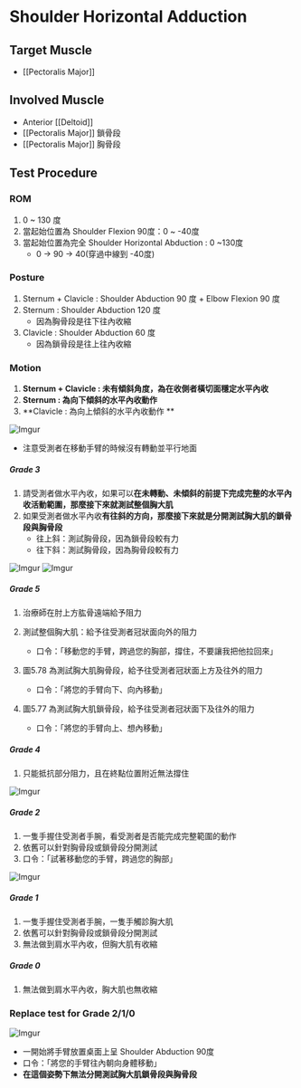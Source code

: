 # Shoulder Horizontal Adduction
## Target Muscle
* [[Pectoralis Major]]  

## Involved Muscle
* Anterior [[Deltoid]]
* [[Pectoralis Major]] 鎖骨段
* [[Pectoralis Major]] 胸骨段  

## Test Procedure
### ROM
1. 0 ~ 130 度
2. 當起始位置為 Shoulder Flexion 90度：0 ~ -40度
3. 當起始位置為完全 Shoulder Horizontal Abduction : 0 ~130度
	* 0 -> 90 -> 40(穿過中線到 -40度)  

### Posture
1. Sternum + Clavicle : Shoulder Abduction 90 度 + Elbow Flexion 90 度
2. Sternum : Shoulder Abduction 120 度
	* 因為胸骨段是往下往內收縮
3. Clavicle : Shoulder Abduction 60 度
	* 因為鎖骨段是往上往內收縮  

### Motion
1. **Sternum + Clavicle : 未有傾斜角度，為在收側者橫切面穩定水平內收**
2. **Sternum : 為向下傾斜的水平內收動作**
3. **Clavicle : 為向上傾斜的水平內收動作  **

![Imgur](https://i.imgur.com/iuE3zSfm.png)
* 注意受測者在移動手臂的時候沒有轉動並平行地面

##### Grade 3
1. 請受測者做水平內收，如果可以**在未轉動、未傾斜的前提下完成完整的水平內收活動範圍，那麼接下來就測試整個胸大肌**
2. 如果受測者做水平內收**有往斜的方向，那麼接下來就是分開測試胸大肌的鎖骨段與胸骨段**
	* 往上斜：測試胸骨段，因為鎖骨段較有力
	* 往下斜：測試胸骨段，因為胸骨段較有力  

![Imgur](https://i.imgur.com/YwUZjLlm.png)
![Imgur](https://i.imgur.com/A3BAiVOm.png)
##### Grade 5
1. 治療師在肘上方肱骨遠端給予阻力
2. 測試整個胸大肌：給予往受測者冠狀面向外的阻力
	* 口令：「移動您的手臂，跨過您的胸部，撐住，不要讓我把他拉回來」  
	
3. 圖5.78 為測試胸大肌胸骨段，給予往受測者冠狀面上方及往外的阻力
	* 口令：「將您的手臂向下、向內移動」  
	
4. 圖5.77 為測試胸大肌鎖骨段，給予往受測者冠狀面下及往外的阻力
	* 口令：「將您的手臂向上、想內移動」  

##### Grade 4
1. 只能抵抗部分阻力，且在終點位置附近無法撐住  

![Imgur](https://i.imgur.com/iuE3zSfm.png)  

##### Grade 2
1. 一隻手握住受測者手腕，看受測者是否能完成完整範圍的動作
2. 依舊可以針對胸骨段或鎖骨段分開測試
4. 口令：「試著移動您的手臂，跨過您的胸部」  

![Imgur](https://i.imgur.com/rNwaQhtm.png)

##### Grade 1
1. 一隻手握住受測者手腕，一隻手觸診胸大肌
2. 依舊可以針對胸骨段或鎖骨段分開測試
3. 無法做到肩水平內收，但胸大肌有收縮  

##### Grade 0
1. 無法做到肩水平內收，胸大肌也無收縮

### Replace test for Grade 2/1/0
![Imgur](https://i.imgur.com/ckEQOaBm.png)

* 一開始將手臂放置桌面上呈 Shoulder Abduction 90度
* 口令：「將您的手臂往內朝向身體移動」
* **在這個姿勢下無法分開測試胸大肌鎖骨段與胸骨段**

